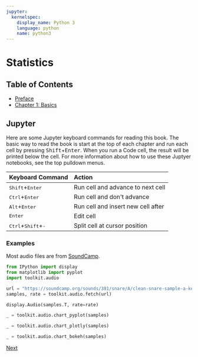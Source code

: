 ```yaml
---
jupyter:
  kernelspec:
    display_name: Python 3
    language: python
    name: python3
---
```


# Statistics

## Table of Contents

- [Preface](index.ipynb)
- [Chapter 1: Basics](chapter_1.ipynb)

## Jupyter

Here are some Jupyter keyboard commands for reading this book. The basic way to
read the book is start at the top of each chapter and run each cell by pressing
<kbd>Shift</kbd>+<kbd>Enter</kbd>. When you run a Code cell, the result will be
printed below the cell. For more information about how to use these Juptyer
notebooks, see the top pulldown menus.

| Keyboard Command                              | Action                             |
| :-------------------------------------------- | :--------------------------------- |
| <kbd>Shift</kbd>+<kbd>Enter</kbd>             | Run cell and advance to next cell  |
| <kbd>Ctrl</kbd>+<kbd>Enter</kbd>              | Run cell and don't advance         |
| <kbd>Alt</kbd>+<kbd>Enter</kbd>               | Run cell and insert new cell after |
| <kbd>Enter</kbd>                              | Edit cell                          |
| <kbd>Ctrl</kbd>+<kbd>Shift</kbd>+<kbd>-</kbd> | Split cell at cursor position      |

### Examples

Most audio files are from [SoundCamp](https://soundcamp.org/).

```python
from IPython import display
from matplotlib import pyplot
import toolkit.audio

url = "https://soundcamp.org/sounds/381/snare/A/clean-snare-sample-a-key-06-oV5.wav"
samples, rate = toolkit.audio.fetch(url)

display.Audio(samples.T, rate=rate)
```

```python
_ = toolkit.audio.chart_pyplot(samples)
```

```python
_ = toolkit.audio.chart_plotly(samples)
```

```python
_ = toolkit.audio.chart_bokeh(samples)
```

[Next](chapter_1.ipynb)
